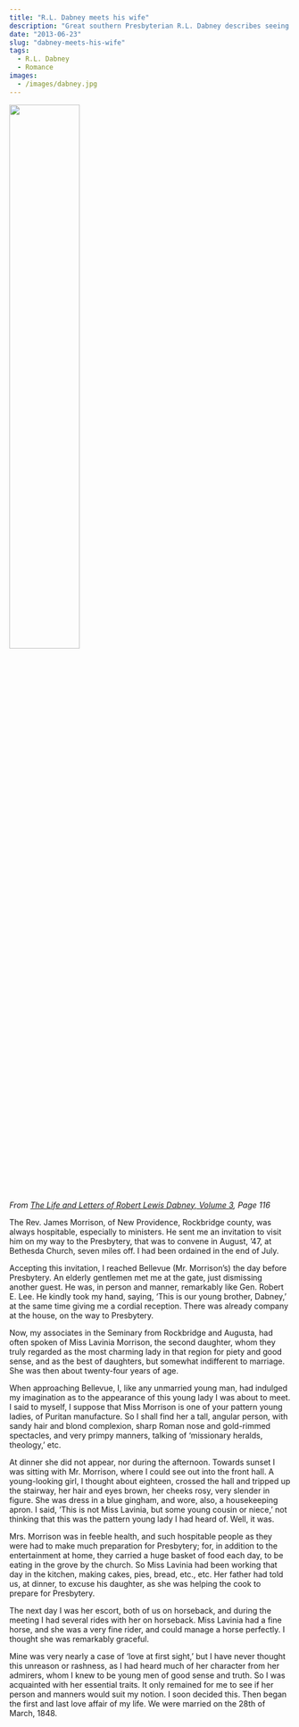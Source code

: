 ```yaml
---
title: "R.L. Dabney meets his wife"
description: "Great southern Presbyterian R.L. Dabney describes seeing his future wife for the first time."
date: "2013-06-23"
slug: "dabney-meets-his-wife"
tags:
  - R.L. Dabney
  - Romance
images:
  - /images/dabney.jpg
---
```


<p><img src="/images/dabney.jpg" class="float-right img-fluid" style="width:50%"></p>

_From [The Life and Letters of Robert Lewis Dabney, Volume 3](https://books.google.com/books?id=oKbyqOdg9RQC), Page 116_

The Rev. James Morrison, of New Providence, Rockbridge county, was always hospitable, especially to ministers. He sent me an invitation to visit him on my way to the Presbytery, that was to convene in August, ’47, at Bethesda Church, seven miles off. I had been ordained in the end of July.

Accepting this invitation, I reached Bellevue (Mr. Morrison’s) the day before Presbytery. An elderly gentlemen met me at the gate, just dismissing another guest. He was, in person and manner, remarkably like Gen. Robert E. Lee. He kindly took my hand, saying, ‘This is our young brother, Dabney,’ at the same time giving me a cordial reception. There was already company at the house, on the way to Presbytery.

Now, my associates in the Seminary from Rockbridge and Augusta, had often spoken of Miss Lavinia Morrison, the second daughter, whom they truly regarded as the most charming lady in that region for piety and good sense, and as the best of daughters, but somewhat indifferent to marriage. She was then about twenty-four years of age.

When approaching Bellevue, I, like any unmarried young man, had indulged my imagination as to the appearance of this young lady I was about to meet. I said to myself, I suppose that Miss Morrison is one of your pattern young ladies, of Puritan manufacture. So I shall find her a tall, angular person, with sandy hair and blond complexion, sharp Roman nose and gold-rimmed spectacles, and very primpy manners, talking of ‘missionary heralds, theology,’ etc.

At dinner she did not appear, nor during the afternoon. Towards sunset I was sitting with Mr. Morrison, where I could see out into the front hall. A young-looking girl, I thought about eighteen, crossed the hall and tripped up the stairway, her hair and eyes brown, her cheeks rosy, very slender in figure. She was dress in a blue gingham, and wore, also, a housekeeping apron. I said, ‘This is not Miss Lavinia, but some young cousin or niece,’ not thinking that this was the pattern young lady I had heard of. Well, it was.

Mrs. Morrison was in feeble health, and such hospitable people as they were had to make much preparation for Presbytery; for, in addition to the entertainment at home, they carried a huge basket of food each day, to be eating in the grove by the church. So Miss Lavinia had been working that day in the kitchen, making cakes, pies, bread, etc., etc. Her father had told us, at dinner, to excuse his daughter, as she was helping the cook to prepare for Presbytery.

The next day I was her escort, both of us on horseback, and during the meeting I had several rides with her on horseback. Miss Lavinia had a fine horse, and she was a very fine rider, and could manage a horse perfectly. I thought she was remarkably graceful.

Mine was very nearly a case of ‘love at first sight,’ but I have never thought this unreason or rashness, as I had heard much of her character from her admirers, whom I knew to be young men of good sense and truth. So I was acquainted with her essential traits. It only remained for me to see if her person and manners would suit my notion. I soon decided this. Then began the first and last love affair of my life. We were married on the 28th of March, 1848.